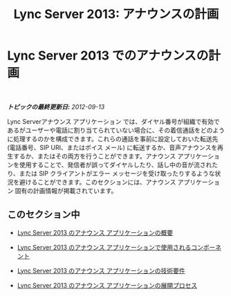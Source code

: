 ﻿---
title: 'Lync Server 2013: アナウンスの計画'
TOCTitle: アナウンスの計画
ms:assetid: eb9f5420-0222-4fe0-81a7-9d249e56cd84
ms:mtpsurl: https://technet.microsoft.com/ja-jp/library/Gg399062(v=OCS.15)
ms:contentKeyID: 48273927
ms.date: 05/19/2016
mtps_version: v=OCS.15
ms.translationtype: HT
---

# Lync Server 2013 でのアナウンスの計画

 

_**トピックの最終更新日:** 2012-09-13_

Lync Serverアナウンス アプリケーション では、ダイヤル番号が組織で有効であるがユーザーや電話に割り当てられていない場合に、その着信通話をどのように処理するのかを構成できます。これらの通話を事前に設定しておいた転送先 (電話番号、SIP URI、またはボイス メール) に転送するか、音声アナウンスを再生するか、またはその両方を行うことができます。アナウンス アプリケーションを使用することで、発信者が誤ってダイヤルしたり、話し中の音が流されたり、または SIP クライアントがエラー メッセージを受け取ったりするような状況を避けることができます。このセクションには、アナウンス アプリケーション 固有の計画情報が掲載されています。

## このセクション中

  - [Lync Server 2013 のアナウンス アプリケーションの概要](lync-server-2013-overview-of-the-announcement-application.md)

  - [Lync Server 2013 のアナウンス アプリケーションで使用されるコンポーネント](lync-server-2013-components-used-by-the-announcement-application.md)

  - [Lync Server 2013 のアナウンス アプリケーションの技術要件](lync-server-2013-technical-requirements-for-the-announcement-application.md)

  - [Lync Server 2013 のアナウンス アプリケーションの展開プロセス](lync-server-2013-deployment-process-for-the-announcement-application.md)

